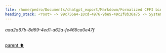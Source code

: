 ```yaml
---
file: /home/pedro/Documents/chatgpt_export/Markdown/Formalized CFFI bindings for JPEG XL C interface.md
heading_stack: <root> -> 99c756a4-10cd-4976-9be9-49c2f8b36a75 -> System -> 4fd70df5-846e-4e1d-a059-858ee14a15b4 -> System -> aaa2a67b-8d69-4ed1-a62a-fe469ca0e47f
---
```

###### aaa2a67b-8d69-4ed1-a62a-fe469ca0e47f
[parent ⬆️](#4fd70df5-846e-4e1d-a059-858ee14a15b4)
